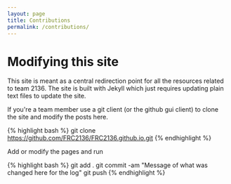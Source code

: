 ```yaml
---
layout: page
title: Contributions
permalink: /contributions/
---
```


# Modifying this site
This site is meant as a central redirection point for all the resources related to team 2136.  The site is built with Jekyll which just requires updating plain text files to update the site.


If you're a team member use a git client (or the github gui client) to clone the site and modify the posts here.

{% highlight bash %}
git clone https://github.com/FRC2136/FRC2136.github.io.git
{% endhighlight %}

Add or modify the pages and run

{% highlight bash %}
git add .
git commit -am "Message of what was changed here for the log"
git push
{% endhighlight %}